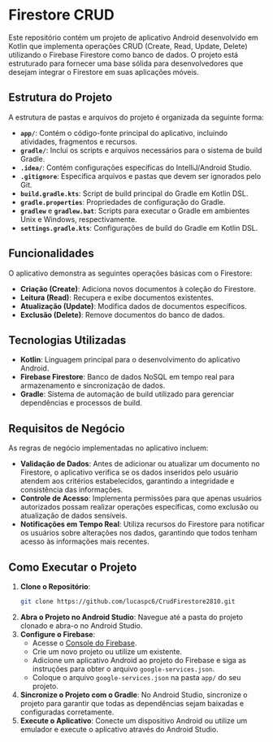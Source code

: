 # Firestore CRUD

Este repositório contém um projeto de aplicativo Android desenvolvido em Kotlin que implementa operações CRUD (Create, Read, Update, Delete) utilizando o Firebase Firestore como banco de dados. O projeto está estruturado para fornecer uma base sólida para desenvolvedores que desejam integrar o Firestore em suas aplicações móveis.

## Estrutura do Projeto

A estrutura de pastas e arquivos do projeto é organizada da seguinte forma:

- **`app/`**: Contém o código-fonte principal do aplicativo, incluindo atividades, fragmentos e recursos.
- **`gradle/`**: Inclui os scripts e arquivos necessários para o sistema de build Gradle.
- **`.idea/`**: Contém configurações específicas do IntelliJ/Android Studio.
- **`.gitignore`**: Especifica arquivos e pastas que devem ser ignorados pelo Git.
- **`build.gradle.kts`**: Script de build principal do Gradle em Kotlin DSL.
- **`gradle.properties`**: Propriedades de configuração do Gradle.
- **`gradlew`** e **`gradlew.bat`**: Scripts para executar o Gradle em ambientes Unix e Windows, respectivamente.
- **`settings.gradle.kts`**: Configurações de build do Gradle em Kotlin DSL.

## Funcionalidades

O aplicativo demonstra as seguintes operações básicas com o Firestore:

- **Criação (Create)**: Adiciona novos documentos à coleção do Firestore.
- **Leitura (Read)**: Recupera e exibe documentos existentes.
- **Atualização (Update)**: Modifica dados de documentos específicos.
- **Exclusão (Delete)**: Remove documentos do banco de dados.

## Tecnologias Utilizadas

- **Kotlin**: Linguagem principal para o desenvolvimento do aplicativo Android.
- **Firebase Firestore**: Banco de dados NoSQL em tempo real para armazenamento e sincronização de dados.
- **Gradle**: Sistema de automação de build utilizado para gerenciar dependências e processos de build.

## Requisitos de Negócio

As regras de negócio implementadas no aplicativo incluem:

- **Validação de Dados**: Antes de adicionar ou atualizar um documento no Firestore, o aplicativo verifica se os dados inseridos pelo usuário atendem aos critérios estabelecidos, garantindo a integridade e consistência das informações.
- **Controle de Acesso**: Implementa permissões para que apenas usuários autorizados possam realizar operações específicas, como exclusão ou atualização de dados sensíveis.
- **Notificações em Tempo Real**: Utiliza recursos do Firestore para notificar os usuários sobre alterações nos dados, garantindo que todos tenham acesso às informações mais recentes.

## Como Executar o Projeto

1. **Clone o Repositório**:
   ```bash
   git clone https://github.com/lucaspc6/CrudFirestore2810.git
   ```
2. **Abra o Projeto no Android Studio**: Navegue até a pasta do projeto clonado e abra-o no Android Studio.
3. **Configure o Firebase**:
   - Acesse o [Console do Firebase](https://console.firebase.google.com/).
   - Crie um novo projeto ou utilize um existente.
   - Adicione um aplicativo Android ao projeto do Firebase e siga as instruções para obter o arquivo `google-services.json`.
   - Coloque o arquivo `google-services.json` na pasta `app/` do seu projeto.
4. **Sincronize o Projeto com o Gradle**: No Android Studio, sincronize o projeto para garantir que todas as dependências sejam baixadas e configuradas corretamente.
5. **Execute o Aplicativo**: Conecte um dispositivo Android ou utilize um emulador e execute o aplicativo através do Android Studio.
